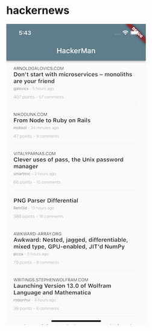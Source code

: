 # hackernews



![Screenshot](https://github.com/boalbert/hackernews_clone/blob/master/screenshots/screenshot-1.png "Screenshot")
